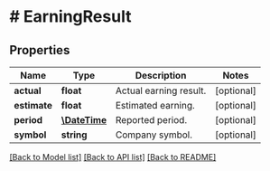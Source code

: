 # # EarningResult

## Properties

Name | Type | Description | Notes
------------ | ------------- | ------------- | -------------
**actual** | **float** | Actual earning result. | [optional] 
**estimate** | **float** | Estimated earning. | [optional] 
**period** | [**\DateTime**](\DateTime.md) | Reported period. | [optional] 
**symbol** | **string** | Company symbol. | [optional] 

[[Back to Model list]](../../README.md#documentation-for-models) [[Back to API list]](../../README.md#documentation-for-api-endpoints) [[Back to README]](../../README.md)


